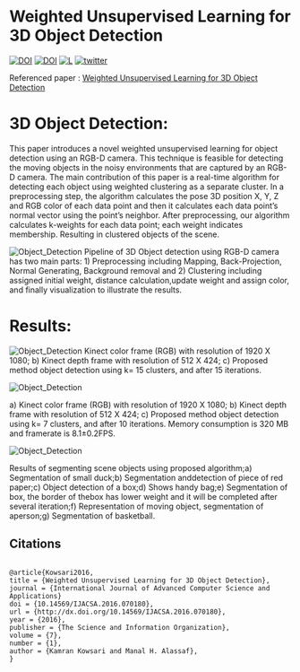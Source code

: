 # Weighted Unsupervised Learning for 3D Object Detection

[![DOI](https://img.shields.io/badge/DOI-10.14569/IJACSA.2016.070180-blue.svg?style=flat)](http://dx.doi.org/10.14569/IJACSA.2016.070180)
[![DOI](https://img.shields.io/badge/Visual%20Studio-C%2B%2B-red.svg)](https://visualstudio.microsoft.com/)
[![L](https://img.shields.io/aur/license/yaourt.svg)](https://github.com/kk7nc/Text_Classification/blob/master/LICENSE)
[![twitter](https://img.shields.io/twitter/url/http/shields.io.svg?style=social)](https://twitter.com/intent/tweet?text=Weighted%20Unsupervised%20Learning%20for%203D%20Object%20Detection%0aGitHub:&url=https://github.com/kk7nc/3D-Object-Detection&hashtags=3D,ObjectDetection,unsupervised,MachineLearning,Clustering,RGBD,Computer_Vision,Kinect)




Referenced paper : [Weighted Unsupervised Learning for 3D Object Detection](https://arxiv.org/pdf/1602.05920.pdf)


3D Object Detection:
=====================
This paper introduces a novel weighted unsupervised
learning for object detection using an RGB-D camera. This
technique is feasible for detecting the moving objects in the noisy
environments that are captured by an RGB-D camera. The main
contribution of this paper is a real-time algorithm for detecting
each object using weighted clustering as a separate cluster. In a
preprocessing step, the algorithm calculates the pose 3D position
X, Y, Z and RGB color of each data point and then it calculates
each data point’s normal vector using the point’s neighbor. After
preprocessing, our algorithm calculates k-weights for each data
point; each weight indicates membership. Resulting in clustered
objects of the scene.

![Object_Detection](http://kowsari.net/onewebstatic/Overview_Object.png)
Pipeline of 3D Object detection using RGB-D camera has two main parts: 1) Preprocessing including Mapping, Back-Projection,  Normal  Generating,  Background  removal  and  2)  Clustering  including  assigned  initial  weight,  distance  calculation,update weight and assign color, and finally visualization to illustrate the results.

Results:
=====================

![Object_Detection](http://kowsari.net/onewebstatic/OBJECT%20(1).jpg)
Kinect color frame (RGB) with resolution of 1920 X 1080; b) Kinect depth frame with resolution of 512 X 424; c) Proposed method object detection using k= 15 clusters, and after 15 iterations.


![Object_Detection](http://kowsari.net/onewebstatic/OBJECT%20(3).jpg)

a) Kinect color frame (RGB) with resolution of 1920 X 1080; b) Kinect depth frame with resolution of 512 X 424; c)  Proposed  method  object  detection  using  k=  7  clusters,  and  after  10  iterations.  Memory  consumption  is  320  MB  and  framerate is 8.1±0.2FPS.



![Object_Detection](http://kowsari.net/onewebstatic/OBJECT%20(2).jpg)

Results  of  segmenting  scene  objects  using  proposed  algorithm;a)  Segmentation  of  small  duck;b)  Segmentation  anddetection  of  piece  of  red  paper;c)  Object  detection  of  a  box;d)  Shows  handy  bag;e)  Segmentation  of  box,  the  border  of  thebox  has  lower  weight  and  it  will  be  completed  after  several  iteration;f)  Representation  of  moving  object,  segmentation  of  aperson;g) Segmentation of basketball.


Citations
---------

```

@article{Kowsari2016,
title = {Weighted Unsupervised Learning for 3D Object Detection},
journal = {International Journal of Advanced Computer Science and Applications}
doi = {10.14569/IJACSA.2016.070180},
url = {http://dx.doi.org/10.14569/IJACSA.2016.070180},
year = {2016},
publisher = {The Science and Information Organization},
volume = {7},
number = {1},
author = {Kamran Kowsari and Manal H. Alassaf},
}

```



